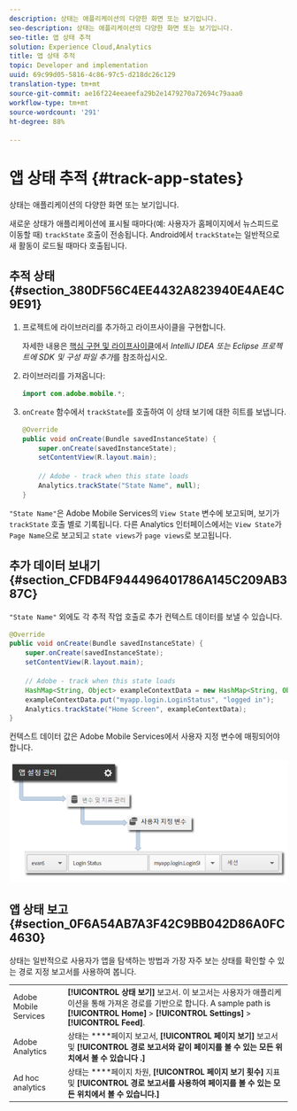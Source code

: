 ```yaml
---
description: 상태는 애플리케이션의 다양한 화면 또는 보기입니다.
seo-description: 상태는 애플리케이션의 다양한 화면 또는 보기입니다.
seo-title: 앱 상태 추적
solution: Experience Cloud,Analytics
title: 앱 상태 추적
topic: Developer and implementation
uuid: 69c99d05-5816-4c86-97c5-d218dc26c129
translation-type: tm+mt
source-git-commit: ae16f224eeaeefa29b2e1479270a72694c79aaa0
workflow-type: tm+mt
source-wordcount: '291'
ht-degree: 88%

---
```



# 앱 상태 추적 {#track-app-states}

상태는 애플리케이션의 다양한 화면 또는 보기입니다.

새로운 상태가 애플리케이션에 표시될 때마다(예: 사용자가 홈페이지에서 뉴스피드로 이동할 때) `trackState` 호출이 전송됩니다. Android에서 `trackState`는 일반적으로 새 활동이 로드될 때마다 호출됩니다.

## 추적 상태 {#section_380DF56C4EE4432A823940E4AE4C9E91}

1. 프로젝트에 라이브러리를 추가하고 라이프사이클을 구현합니다.

   자세한 내용은 [핵심 구현 및 라이프사이클](/help/android/getting-started/dev-qs.md)에서 *IntelliJ IDEA 또는 Eclipse 프로젝트에 SDK 및 구성 파일 추가*&#x200B;를 참조하십시오.

1. 라이브러리를 가져옵니다:

   ```java
   import com.adobe.mobile.*;
   ```

1. `onCreate` 함수에서 `trackState`를 호출하여 이 상태 보기에 대한 히트를 보냅니다.

   ```java
   @Override 
   public void onCreate(Bundle savedInstanceState) { 
       super.onCreate(savedInstanceState); 
       setContentView(R.layout.main); 
   
       // Adobe - track when this state loads 
       Analytics.trackState("State Name", null); 
   }
   ```

`"State Name"`은 Adobe Mobile Services의 `View State` 변수에 보고되며, 보기가 `trackState` 호출 별로 기록됩니다. 다른 Analytics 인터페이스에서는 `View State`가 `Page Name`으로 보고되고 `state views`가 `page views`로 보고됩니다.

## 추가 데이터 보내기 {#section_CFDB4F944496401786A145C209AB387C}

`"State Name"` 외에도 각 추적 작업 호출로 추가 컨텍스트 데이터를 보낼 수 있습니다.

```java
@Override 
public void onCreate(Bundle savedInstanceState) { 
    super.onCreate(savedInstanceState); 
    setContentView(R.layout.main); 
  
    // Adobe - track when this state loads 
    HashMap<String, Object> exampleContextData = new HashMap<String, Object>(); 
    exampleContextData.put("myapp.login.LoginStatus", "logged in"); 
    Analytics.trackState("Home Screen", exampleContextData); 
}
```

컨텍스트 데이터 값은 Adobe Mobile Services에서 사용자 지정 변수에 매핑되어야 합니다.

![](assets/map-variable-context-state.png)

## 앱 상태 보고 {#section_0F6A54AB7A3F42C9BB042D86A0FC4630}

상태는 일반적으로 사용자가 앱을 탐색하는 방법과 가장 자주 보는 상태를 확인할 수 있는 경로 지정 보고서를 사용하여 봅니다.

|  |  |
|--- |--- |
| Adobe Mobile Services | **[!UICONTROL 상태 보기]** 보고서. 이 보고서는 사용자가 애플리케이션을 통해 가져온 경로를 기반으로 합니다. A sample path is  **[!UICONTROL Home]**  >  **[!UICONTROL Settings]**  > **[!UICONTROL Feed]**. |
| Adobe Analytics | 상태는 ****&#x200B;페이지 보고서, **[!UICONTROL 페이지 보기]** 보고서 및 **[!UICONTROL 경로 보고서와 같이 페이지를 볼 수 있는 모든 위치에서 볼 수 있습니다 .]** |
| Ad hoc analytics | 상태는 ****&#x200B;페이지 차원, **[!UICONTROL 페이지 보기 횟수]** 지표 및 **[!UICONTROL 경로 보고서를 사용하여 페이지를 볼 수 있는 모든 위치에서 볼 수 있습니다.]** |


